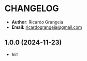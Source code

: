 # CHANGELOG

* **Author:** Ricardo Grangeia
* **Email:** ricardograngeia@gmail.com
 
## 1.0.0 (2024-11-23)
- Init